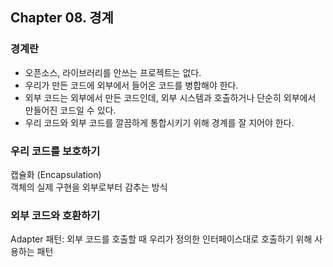 ## Chapter 08. 경계

### 경계란
- 오픈소스, 라이브러리를 안쓰는 프로젝트는 없다.
- 우리가 만든 코드에 외부에서 들어온 코드를 병합해야 한다.
- 외부 코드는 외부에서 만든 코드인데, 외부 시스템과 호출하거나 단순히 외부에서 만들어진 코드일 수 있다.
- 우리 코드와 외부 코드를 깔끔하게 통합시키기 위해 경계를 잘 지어야 한다.

### 우리 코드를 보호하기
캡슐화 (Encapsulation)  
객체의 실제 구현을 외부로부터 감추는 방식  

### 외부 코드와 호환하기
Adapter 패턴: 외부 코드를 호출할 때 우리가 정의한 인터페이스대로 호출하기 위해 사용하는 패턴
